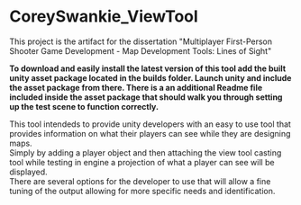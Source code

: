 # CoreySwankie_ViewTool  
This project is the artifact for the dissertation "Multiplayer First-Person Shooter Game Development - Map Development Tools: Lines of Sight"  
  
  
**To download and easily install the latest version of this tool add the built unity asset package located in the builds folder. Launch unity and include the asset package from there. There is a an additional Readme file included inside the asset package that should walk you through setting up the test scene to function correctly.**  
  
  
This tool intendeds to provide unity developers with an easy to use tool that provides information on what their players can see while they are designing maps.  
Simply by adding a player object and then attaching the view tool casting tool while testing in engine a projection of what a player can see will be displayed.  
There are several options for the developer to use that will allow a fine tuning of the output allowing for more specific needs and identification.
